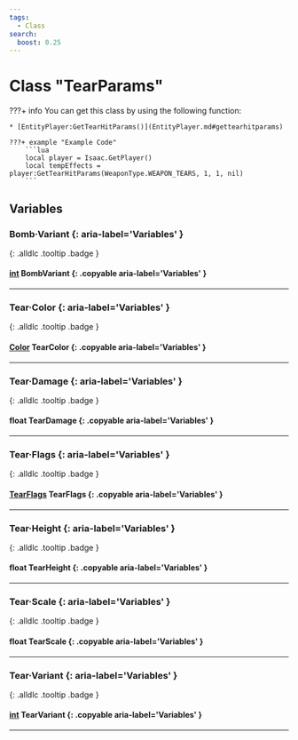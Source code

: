 ```yaml
---
tags:
  - Class
search:
  boost: 0.25
---
```

# Class "TearParams"

???+ info
    You can get this class by using the following function:

    * [EntityPlayer:GetTearHitParams()](EntityPlayer.md#gettearhitparams)

    ???+ example "Example Code"
        ```lua
        local player = Isaac.GetPlayer()
        local tempEffects = player:GetTearHitParams(WeaponType.WEAPON_TEARS, 1, 1, nil)
        ```

## Variables
### Bomb·Variant {: aria-label='Variables' }
[ ](#){: .alldlc .tooltip .badge }
#### [int](enums/BombVariant.md) BombVariant {: .copyable aria-label='Variables' }

___
### Tear·Color {: aria-label='Variables' }
[ ](#){: .alldlc .tooltip .badge }
#### [Color](Color.md) TearColor  {: .copyable aria-label='Variables' }

___
### Tear·Damage {: aria-label='Variables' }
[ ](#){: .alldlc .tooltip .badge }
#### float TearDamage  {: .copyable aria-label='Variables' }

___
### Tear·Flags {: aria-label='Variables' }
[ ](#){: .alldlc .tooltip .badge }
#### [TearFlags](enums/TearFlags.md) TearFlags  {: .copyable aria-label='Variables' }

___
### Tear·Height {: aria-label='Variables' }
[ ](#){: .alldlc .tooltip .badge }
#### float TearHeight  {: .copyable aria-label='Variables' }

___
### Tear·Scale {: aria-label='Variables' }
[ ](#){: .alldlc .tooltip .badge }
#### float TearScale  {: .copyable aria-label='Variables' }

___
### Tear·Variant {: aria-label='Variables' }
[ ](#){: .alldlc .tooltip .badge }
#### [int](enums/TearVariant.md) TearVariant {: .copyable aria-label='Variables' }

___

